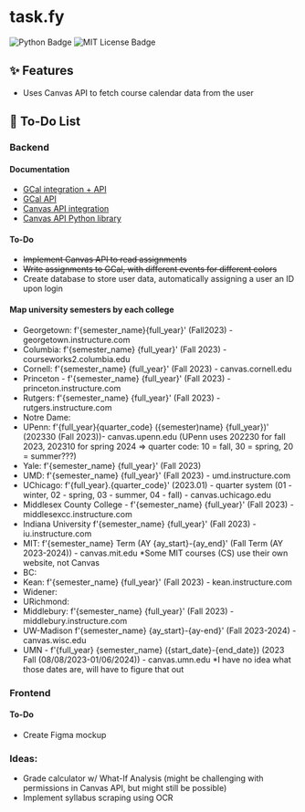 # task.fy
![Python Badge](https://img.shields.io/badge/Python-3.9-3776AB.svg?style=flat&logo=python&logoColor=white)
![MIT License Badge](https://img.shields.io/badge/License-MIT-yellow)

## ✨ Features
- Uses Canvas API to fetch course calendar data from the user

## 📝 To-Do List
### Backend
#### Documentation
- [GCal integration + API](https://developers.google.com/calendar/api/guides/overview)
- [GCal API](https://googleapis.github.io/google-api-python-client/docs/dyn/calendar_v3.html)
- [Canvas API integration](https://canvas.instructure.com/doc/api/)
- [Canvas API Python library](https://github.com/ucfopen/canvasapi/blob/524bfd707326dc6d154f886f0f2270d19fd1ffa1/README.md#installation)

 #### To-Do
- ~~Implement Canvas API to read assignments~~
- ~~Write assignments to GCal, with different events for different colors~~
- Create database to store user data, automatically assigning a user an ID upon login

#### Map university semesters by each college
- Georgetown: f'{semester_name}{full_year}' (Fall2023) - georgetown.instructure.com
- Columbia: f'{semester_name} {full_year}' (Fall 2023) - courseworks2.columbia.edu
- Cornell: f'{semester_name} {full_year}' (Fall 2023) - canvas.cornell.edu
- Princeton - f'{semester_name} {full_year}' (Fall 2023) - princeton.instructure.com
- Rutgers: f'{semester_name} {full_year}' (Fall 2023) - rutgers.instructure.com
- Notre Dame: 
- UPenn: f'{full_year}{quarter_code} ({semester)name} {full_year})' (202330 (Fall 2023))- canvas.upenn.edu (UPenn uses 202230 for fall 2023, 202310 for spring 2024 => quarter code: 10 = fall, 30 = spring, 20 = summer???)
- Yale: f'{semester_name} {full_year}' (Fall 2023)
- UMD: f'{semester_name} {full_year}' (Fall 2023) - umd.instructure.com
- UChicago: f'{full_year}.{quarter_code}' (2023.01) - quarter system (01 - winter, 02 - spring, 03 - summer, 04 - fall) - canvas.uchicago.edu
- Middlesex County College - f'{semester_name} {full_year}' (Fall 2023) - middlesexcc.instructure.com
- Indiana University f'{semester_name} {full_year}' (Fall 2023) - iu.instructure.com
- MIT: f'{semester_name} Term (AY {ay_start}-{ay_end}' (Fall Term (AY 2023-2024)) - canvas.mit.edu *Some MIT courses (CS) use their own website, not Canvas
- BC: 
- Kean: f'{semester_name} {full_year}' (Fall 2023) - kean.instructure.com
- Widener:
- URichmond:
- Middlebury: f'{semester_name} {full_year}' (Fall 2023) - middlebury.instructure.com
- UW-Madison f'{semester_name} {ay_start}-{ay-end}' (Fall 2023-2024) - canvas.wisc.edu
- UMN - f'{full_year} {semester_name} ({start_date}-{end_date}) (2023 Fall (08/08/2023-01/06/2024)) - canvas.umn.edu *I have no idea what those dates are, will have to figure that out



### Frontend
#### To-Do
- Create Figma mockup

### Ideas:
- Grade calculator w/ What-If Analysis (might be challenging with permissions in Canvas API, but might still be possible)
- Implement syllabus scraping using OCR
